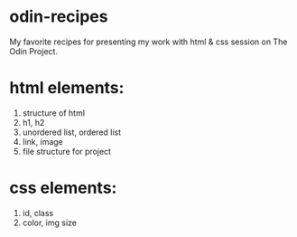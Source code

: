 # odin-recipes
My favorite recipes for presenting my work with html & css session on The Odin Project.

# html elements:
1. structure of html
2. h1, h2
3. unordered list, ordered list
4. link, image
5. file structure for project

# css elements:
1. id, class
2. color, img size
